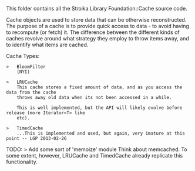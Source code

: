 This folder contains all the Stroika Library Foundation::Cache source code.

Cache objects are used to store data that can be otherwise reconstructed. The
purpose of a cache is to provide quick access to data - to avoid having to
recompute (or fetch) it. The difference between the different kinds of caches
revolve around what strategy they employ to throw items away, and to identify
what items are cached.

Cache Types:

	>	BloomFilter
		(NYI)

	>	LRUCache
		This cache stores a fixed amount of data, and as you access the data from the cache
		throws away old data when its not been accessed in a while.

		This is well implemented, but the API will likely evolve before release (more Iterator<T> like
		etc).

	>	TimedCache
		...This is implemented and used, but again, very imature at this point -- LGP 2013-02-26


TODO:
	>	Add some sort of 'memoize' module
		Think about memcached. To some extent, however, LRUCache and TimedCache
		already replicate this functionality.
